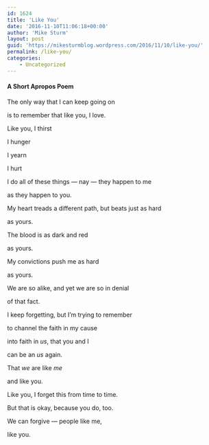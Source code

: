 ```yaml
---
id: 1624
title: 'Like You'
date: '2016-11-10T11:06:18+00:00'
author: 'Mike Sturm'
layout: post
guid: 'https://mikesturmblog.wordpress.com/2016/11/10/like-you/'
permalink: /like-you/
categories:
    - Uncategorized
---
```


#### A Short Apropos Poem

The only way that I can keep going on

is to remember that like you, I love.

Like you, I thirst

I hunger

I yearn

I hurt

I do all of these things — nay — they happen to me

as they happen to you.

My heart treads a different path, but beats just as hard

as yours.

The blood is as dark and red

as yours.

My convictions push me as hard

as yours.

We are so alike, and yet we are so in denial

of that fact.

I keep forgetting, but I’m trying to remember

to channel the faith in my cause

into faith in *us*, that you and I

can be an *us* again.

That *we* are like *me*

and like you.

Like you, I forget this from time to time.

But that is okay, because you do, too.

We can forgive — people like me,

like you.